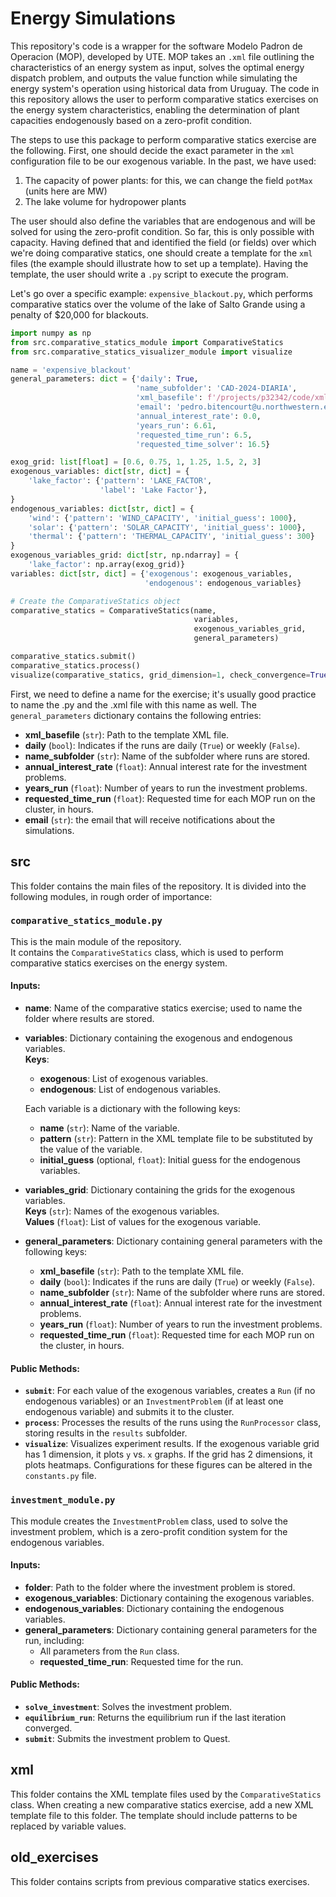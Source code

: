 # Energy Simulations

This repository's code is a wrapper for the software Modelo Padron de Operacion (MOP), developed by UTE.  MOP takes an `.xml` file outlining the characteristics of an energy system as input, solves the optimal energy dispatch problem, and outputs the value function while simulating the energy system's operation using historical data from Uruguay.  The code in this repository allows the user to perform comparative statics exercises on the energy system characteristics, enabling the determination of plant capacities endogenously based on a zero-profit condition.

The steps to use this package to perform comparative statics exercise are the following. First, one should decide the exact parameter in the `xml` configuration file to be our exogenous variable. In the past, we have used:

1. The capacity of power plants: for this, we can change the field `potMax` (units here are MW)
2. The lake volume for hydropower plants

The user should also define the variables that are endogenous and will be solved for using the zero-profit condition. So far, this is only possible with capacity. Having defined that and identified the field (or fields) over which we're doing comparative statics, one should create a template for the `xml` files (the example should illustrate how to set up a template). Having the template, the user should write a `.py` script to execute the program. 

Let's go over a specific example: `expensive_blackout.py`, which performs comparative statics over the volume of the lake of Salto Grande using a penalty of $20,000 for blackouts.


```python
import numpy as np
from src.comparative_statics_module import ComparativeStatics
from src.comparative_statics_visualizer_module import visualize

name = 'expensive_blackout'
general_parameters: dict = {'daily': True,
                            'name_subfolder': 'CAD-2024-DIARIA',
                            'xml_basefile': f'/projects/p32342/code/xml/{name}.xml',
                            'email': 'pedro.bitencourt@u.northwestern.edu',
                            'annual_interest_rate': 0.0,
                            'years_run': 6.61,
                            'requested_time_run': 6.5,
                            'requested_time_solver': 16.5}

exog_grid: list[float] = [0.6, 0.75, 1, 1.25, 1.5, 2, 3]
exogenous_variables: dict[str, dict] = {
    'lake_factor': {'pattern': 'LAKE_FACTOR',
                    'label': 'Lake Factor'},
}
endogenous_variables: dict[str, dict] = {
    'wind': {'pattern': 'WIND_CAPACITY', 'initial_guess': 1000},
    'solar': {'pattern': 'SOLAR_CAPACITY', 'initial_guess': 1000},
    'thermal': {'pattern': 'THERMAL_CAPACITY', 'initial_guess': 300}
}
exogenous_variables_grid: dict[str, np.ndarray] = {
    'lake_factor': np.array(exog_grid)}
variables: dict[str, dict] = {'exogenous': exogenous_variables,
                              'endogenous': endogenous_variables}

# Create the ComparativeStatics object
comparative_statics = ComparativeStatics(name,
                                         variables,
                                         exogenous_variables_grid,
                                         general_parameters)

comparative_statics.submit()
comparative_statics.process()
visualize(comparative_statics, grid_dimension=1, check_convergence=True)
```
First, we need to define a name for the exercise; it's usually good practice to name the .py and the .xml file with this name as well. The `general_parameters` dictionary contains the following entries:
  - **xml_basefile** (`str`): Path to the template XML file.
  - **daily** (`bool`): Indicates if the runs are daily (`True`) or weekly (`False`).
  - **name_subfolder** (`str`): Name of the subfolder where runs are stored.
  - **annual_interest_rate** (`float`): Annual interest rate for the investment problems.
  - **years_run** (`float`): Number of years to run the investment problems.
  - **requested_time_run** (`float`): Requested time for each MOP run on the cluster, in hours.
  - **email** (`str`): the email that will receive notifications about the simulations.



## src

This folder contains the main files of the repository. It is divided into the following modules, in rough order of importance:

### `comparative_statics_module.py`

This is the main module of the repository.  
It contains the `ComparativeStatics` class, which is used to perform comparative statics exercises on the energy system.

#### Inputs:

- **name**: Name of the comparative statics exercise; used to name the folder where results are stored.
- **variables**: Dictionary containing the exogenous and endogenous variables.  
  **Keys**:
  - **exogenous**: List of exogenous variables.
  - **endogenous**: List of endogenous variables.
  
  Each variable is a dictionary with the following keys:
  - **name** (`str`): Name of the variable.
  - **pattern** (`str`): Pattern in the XML template file to be substituted by the value of the variable.
  - **initial_guess** (optional, `float`): Initial guess for the endogenous variables.

- **variables_grid**: Dictionary containing the grids for the exogenous variables.  
  **Keys** (`str`): Names of the exogenous variables.  
  **Values** (`float`): List of values for the exogenous variable.

- **general_parameters**: Dictionary containing general parameters with the following keys:
  - **xml_basefile** (`str`): Path to the template XML file.
  - **daily** (`bool`): Indicates if the runs are daily (`True`) or weekly (`False`).
  - **name_subfolder** (`str`): Name of the subfolder where runs are stored.
  - **annual_interest_rate** (`float`): Annual interest rate for the investment problems.
  - **years_run** (`float`): Number of years to run the investment problems.
  - **requested_time_run** (`float`): Requested time for each MOP run on the cluster, in hours.

#### Public Methods:

- **`submit`**: For each value of the exogenous variables, creates a `Run` (if no endogenous variables) or an `InvestmentProblem` (if at least one endogenous variable) and submits it to the cluster.
- **`process`**: Processes the results of the runs using the `RunProcessor` class, storing results in the `results` subfolder.
- **`visualize`**: Visualizes experiment results. If the exogenous variable grid has 1 dimension, it plots `y` vs. `x` graphs. If the grid has 2 dimensions, it plots heatmaps. Configurations for these figures can be altered in the `constants.py` file.

### `investment_module.py`

This module creates the `InvestmentProblem` class, used to solve the investment problem, which is a zero-profit condition system for the endogenous variables.

#### Inputs:

- **folder**: Path to the folder where the investment problem is stored.
- **exogenous_variables**: Dictionary containing the exogenous variables.
- **endogenous_variables**: Dictionary containing the endogenous variables.
- **general_parameters**: Dictionary containing general parameters for the run, including:
  - All parameters from the `Run` class.
  - **requested_time_run**: Requested time for the run.

#### Public Methods:

- **`solve_investment`**: Solves the investment problem.
- **`equilibrium_run`**: Returns the equilibrium run if the last iteration converged.
- **`submit`**: Submits the investment problem to Quest.

## xml

This folder contains the XML template files used by the `ComparativeStatics` class. When creating a new comparative statics exercise, add a new XML template file to this folder. The template should include patterns to be replaced by variable values.

## old_exercises

This folder contains scripts from previous comparative statics exercises.
